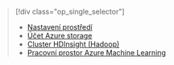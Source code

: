 > [!div class="op_single_selector"]
> * [Nastavení prostředí](../articles/machine-learning/team-data-science-process/environment-setup.md)
> * [Účet Azure storage](../articles/storage/common/storage-quickstart-create-account.md)
> * [Cluster HDInsight (Hadoop)](../articles/machine-learning/team-data-science-process/customize-hadoop-cluster.md)
> * [Pracovní prostor Azure Machine Learning](../articles/machine-learning/studio/create-workspace.md)
> 
> 

